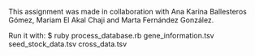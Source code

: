 This assignment was made in collaboration with Ana Karina Ballesteros Gómez, Mariam El Akal Chaji and Marta Fernández González.


Run it with: $ ruby process_database.rb  gene_information.tsv  seed_stock_data.tsv  cross_data.tsv  
